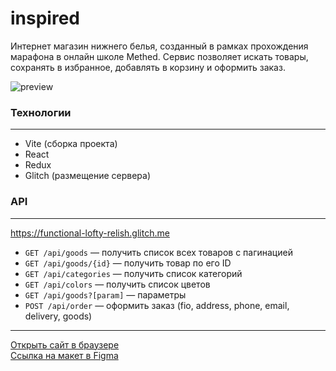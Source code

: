 # **inspired**

Интернет магазин нижнего белья, созданный в рамках прохождения марафона в онлайн школе Methed. Сервис позволяет искать товары, сохранять в избранное, добавлять в корзину и оформить заказ.

![preview](https://github.com/romankrivopalov/inspired-react/blob/main/src/preview.png)

### **Технологии**
***
* Vite (сборка проекта)
* React
* Redux
* Glitch (размещение сервера)

### **API**
***
https://functional-lofty-relish.glitch.me
* `GET /api/goods` — получить список всех товаров с пагинацией
* `GET /api/goods/{id}` — получить товар по его ID
* `GET /api/categories` — получить список категорий
* `GET /api/colors` — получить список цветов
* `GET /api/goods?[param]` — параметры
* `POST /api/order` — оформить заказ (fio, address, phone, email, delivery, goods)

***
[Открыть сайт в браузере](https://romankrivopalov.github.io/inspired-react)\
[Ссылка на макет в Figma](https://www.figma.com/file/jYjRR9jIozya0ufMOlhzlw/INSPIRED-(Marathon)-(Copy)?type=design&node-id=0%3A1&mode=design&t=h2lMev5Tkfzgc1IQ-1)
